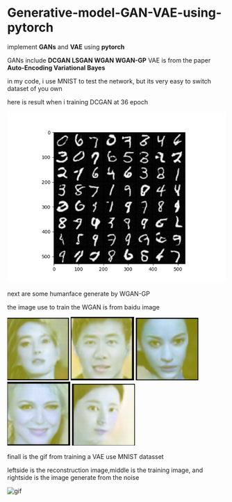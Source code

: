 # Generative-model-GAN-VAE-using-pytorch

implement **GANs** and **VAE** using **pytorch**

GANs include **DCGAN LSGAN WGAN WGAN-GP**
VAE is from the paper **Auto-Encoding Variational Bayes**

in my code, i use MNIST to test the network, but its very easy to switch dataset of you own

here is result when i training DCGAN at 36 epoch

![image](https://github.com/assassint2017/Generative-model-GAN-VAE-using-pytorch/blob/master/img/DCGAN_36.png)

next are some humanface generate by WGAN-GP

the image use to train the WGAN is from baidu image

![face1](https://github.com/assassint2017/Generative-model-GAN-VAE-using-pytorch/blob/master/img/face1.png)
![face2](https://github.com/assassint2017/Generative-model-GAN-VAE-using-pytorch/blob/master/img/face2.png)
![face3](https://github.com/assassint2017/Generative-model-GAN-VAE-using-pytorch/blob/master/img/face3.png)
![face4](https://github.com/assassint2017/Generative-model-GAN-VAE-using-pytorch/blob/master/img/face4.png)
![face5](https://github.com/assassint2017/Generative-model-GAN-VAE-using-pytorch/blob/master/img/face5.png)

finall is the gif from training a VAE use MNIST datasset

leftside is the reconstruction image,middle is the training image, and rightside is the image generate from the noise

![gif](https://github.com/assassint2017/Generative-model-GAN-VAE-using-pytorch/blob/master/img/VAE-MNIST.gif)
